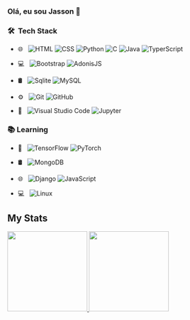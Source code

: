 ### Olá, eu sou Jasson 👋

### 🛠 &nbsp;Tech Stack
- 🌐 &nbsp;
  ![HTML](https://img.shields.io/badge/-HTML-333333?style=flat&logo=HTML5)
  ![CSS](https://img.shields.io/badge/-CSS-333333?style=flat&logo=CSS3&logoColor=1572B6)
  ![Python](https://img.shields.io/badge/-Python-333333?style=flat&logo=Python)
  ![C](https://img.shields.io/badge/-C-333333?style=flat&logo=C)
  ![Java](https://img.shields.io/badge/-Java-333333?style=flat&logo=Java)
  ![TyperScript](https://img.shields.io/badge/-TypeScript-333333?style=flat&logo=TypeScript)
- 💻 &nbsp;
  ![Bootstrap](https://img.shields.io/badge/-Bootstrap-333333?style=flat&logo=bootstrap&logoColor=563D7C)
  ![AdonisJS](https://img.shields.io/badge/-AdonisJS-333333?style=flat&logo=AdonisJS)
- 🛢 &nbsp;
  ![Sqlite](https://img.shields.io/badge/-Sqlite-333333?style=flat&logo=sqlite)
  ![MySQL](https://img.shields.io/badge/-MySQL-333333?style=flat&logo=MySQL)
- ⚙️ &nbsp;
  ![Git](https://img.shields.io/badge/-Git-333333?style=flat&logo=git)
  ![GitHub](https://img.shields.io/badge/-GitHub-333333?style=flat&logo=github)
  
- 🔧 &nbsp;
  ![Visual Studio Code](https://img.shields.io/badge/-Visual%20Studio%20Code-333333?style=flat&logo=visual-studio-code&logoColor=007ACC)
  ![Jupyter](https://img.shields.io/badge/-Jupyter-333333?style=flat&logo=Jupyter)
   
### :books: Learning
- :robot: &nbsp;
  ![TensorFlow](https://img.shields.io/badge/-TensorFlow-333333?style=flat&logo=TensorFlow)
  ![PyTorch](https://img.shields.io/badge/-PyTorch-333333?style=flat&logo=PyTorch)
  
- 🛢 &nbsp;
  ![MongoDB](https://img.shields.io/badge/-MongoDB-333333?style=flat&logo=MongoDB)
  
- 🌐 &nbsp;
  ![Django](https://img.shields.io/badge/-Django-333333?style=flat&logo=Django)
  ![JavaScript](https://img.shields.io/badge/-JavaScript-333333?style=flat&logo=JavaScript)
  
- :computer: &nbsp;
  ![Linux](https://img.shields.io/badge/-Linux-333333?style=flat&logo=Linux)

## My Stats
<p>
<a href="https://github.com/LordWaif">
  <img height="180em" src="https://github-readme-stats.vercel.app/api?username=LordWaif&count_private=true&show_icons=true&theme=algolia" />
  <img height="180em" src="https://github-readme-stats-eight-theta.vercel.app/api/top-langs/?username=LordWaif&layout=compact&langs_count=8&theme=algolia"/>
</a>
</p>
